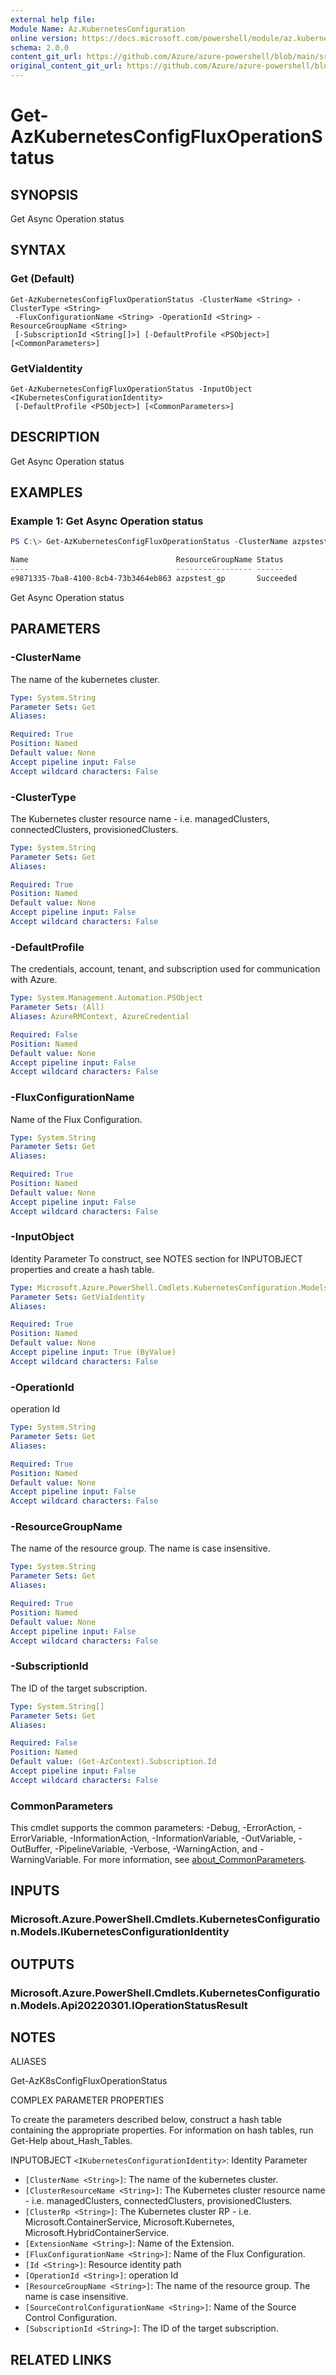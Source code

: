 ```yaml
---
external help file: 
Module Name: Az.KubernetesConfiguration
online version: https://docs.microsoft.com/powershell/module/az.kubernetesconfiguration/get-azkubernetesconfigfluxoperationstatus
schema: 2.0.0
content_git_url: https://github.com/Azure/azure-powershell/blob/main/src/KubernetesConfiguration/help/Get-AzKubernetesConfigFluxOperationStatus.md
original_content_git_url: https://github.com/Azure/azure-powershell/blob/main/src/KubernetesConfiguration/help/Get-AzKubernetesConfigFluxOperationStatus.md
---
```


# Get-AzKubernetesConfigFluxOperationStatus

## SYNOPSIS
Get Async Operation status

## SYNTAX

### Get (Default)
```
Get-AzKubernetesConfigFluxOperationStatus -ClusterName <String> -ClusterType <String>
 -FluxConfigurationName <String> -OperationId <String> -ResourceGroupName <String>
 [-SubscriptionId <String[]>] [-DefaultProfile <PSObject>] [<CommonParameters>]
```

### GetViaIdentity
```
Get-AzKubernetesConfigFluxOperationStatus -InputObject <IKubernetesConfigurationIdentity>
 [-DefaultProfile <PSObject>] [<CommonParameters>]
```

## DESCRIPTION
Get Async Operation status

## EXAMPLES

### Example 1: Get Async Operation status
```powershell
PS C:\> Get-AzKubernetesConfigFluxOperationStatus -ClusterName azpstest_cluster_arc -ClusterType ConnectedClusters -FluxConfigurationName azpstestflux-k8s -ResourceGroupName azpstest_gp -OperationId e9871335-7ba8-4100-8cb4-73b3464eb863

Name                                 ResourceGroupName Status
----                                 ----------------- ------
e9871335-7ba8-4100-8cb4-73b3464eb863 azpstest_gp       Succeeded
```

Get Async Operation status

## PARAMETERS

### -ClusterName
The name of the kubernetes cluster.

```yaml
Type: System.String
Parameter Sets: Get
Aliases:

Required: True
Position: Named
Default value: None
Accept pipeline input: False
Accept wildcard characters: False
```

### -ClusterType
The Kubernetes cluster resource name - i.e.
managedClusters, connectedClusters, provisionedClusters.

```yaml
Type: System.String
Parameter Sets: Get
Aliases:

Required: True
Position: Named
Default value: None
Accept pipeline input: False
Accept wildcard characters: False
```

### -DefaultProfile
The credentials, account, tenant, and subscription used for communication with Azure.

```yaml
Type: System.Management.Automation.PSObject
Parameter Sets: (All)
Aliases: AzureRMContext, AzureCredential

Required: False
Position: Named
Default value: None
Accept pipeline input: False
Accept wildcard characters: False
```

### -FluxConfigurationName
Name of the Flux Configuration.

```yaml
Type: System.String
Parameter Sets: Get
Aliases:

Required: True
Position: Named
Default value: None
Accept pipeline input: False
Accept wildcard characters: False
```

### -InputObject
Identity Parameter
To construct, see NOTES section for INPUTOBJECT properties and create a hash table.

```yaml
Type: Microsoft.Azure.PowerShell.Cmdlets.KubernetesConfiguration.Models.IKubernetesConfigurationIdentity
Parameter Sets: GetViaIdentity
Aliases:

Required: True
Position: Named
Default value: None
Accept pipeline input: True (ByValue)
Accept wildcard characters: False
```

### -OperationId
operation Id

```yaml
Type: System.String
Parameter Sets: Get
Aliases:

Required: True
Position: Named
Default value: None
Accept pipeline input: False
Accept wildcard characters: False
```

### -ResourceGroupName
The name of the resource group.
The name is case insensitive.

```yaml
Type: System.String
Parameter Sets: Get
Aliases:

Required: True
Position: Named
Default value: None
Accept pipeline input: False
Accept wildcard characters: False
```

### -SubscriptionId
The ID of the target subscription.

```yaml
Type: System.String[]
Parameter Sets: Get
Aliases:

Required: False
Position: Named
Default value: (Get-AzContext).Subscription.Id
Accept pipeline input: False
Accept wildcard characters: False
```

### CommonParameters
This cmdlet supports the common parameters: -Debug, -ErrorAction, -ErrorVariable, -InformationAction, -InformationVariable, -OutVariable, -OutBuffer, -PipelineVariable, -Verbose, -WarningAction, and -WarningVariable. For more information, see [about_CommonParameters](http://go.microsoft.com/fwlink/?LinkID=113216).

## INPUTS

### Microsoft.Azure.PowerShell.Cmdlets.KubernetesConfiguration.Models.IKubernetesConfigurationIdentity

## OUTPUTS

### Microsoft.Azure.PowerShell.Cmdlets.KubernetesConfiguration.Models.Api20220301.IOperationStatusResult

## NOTES

ALIASES

Get-AzK8sConfigFluxOperationStatus

COMPLEX PARAMETER PROPERTIES

To create the parameters described below, construct a hash table containing the appropriate properties. For information on hash tables, run Get-Help about_Hash_Tables.


INPUTOBJECT `<IKubernetesConfigurationIdentity>`: Identity Parameter
  - `[ClusterName <String>]`: The name of the kubernetes cluster.
  - `[ClusterResourceName <String>]`: The Kubernetes cluster resource name - i.e. managedClusters, connectedClusters, provisionedClusters.
  - `[ClusterRp <String>]`: The Kubernetes cluster RP - i.e. Microsoft.ContainerService, Microsoft.Kubernetes, Microsoft.HybridContainerService.
  - `[ExtensionName <String>]`: Name of the Extension.
  - `[FluxConfigurationName <String>]`: Name of the Flux Configuration.
  - `[Id <String>]`: Resource identity path
  - `[OperationId <String>]`: operation Id
  - `[ResourceGroupName <String>]`: The name of the resource group. The name is case insensitive.
  - `[SourceControlConfigurationName <String>]`: Name of the Source Control Configuration.
  - `[SubscriptionId <String>]`: The ID of the target subscription.

## RELATED LINKS

